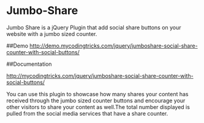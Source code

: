 # Jumbo-Share
Jumbo Share is a jQuery Plugin that add social share buttons on your website with a jumbo sized counter.

##Demo
http://demo.mycodingtricks.com/jquery/jumboshare-social-share-counter-with-social-buttons/

##Documentation

http://mycodingtricks.com/jquery/jumboshare-social-share-counter-with-social-buttons/

You can use this plugin to showcase how many shares your content has received through the jumbo sized counter buttons and encourage your other visitors to share your content as well.The total number displayed is pulled from the social media services that have a share counter.


